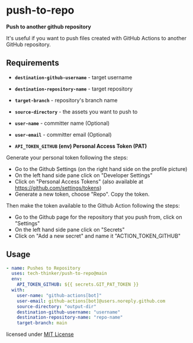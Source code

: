 # push-to-repo

**Push to another github repository**

It's useful if you want to push files created with GitHub Actions to another GitHub repository.

## Requirements

- **`destination-github-username`** - target username
- **`destination-repository-name`** - target repository
- **`target-branch`** - repository's branch name
- **`source-directory`** - the assets you want to push to
- **`user-name`** - committer name (Optional)
- **`user-email`** - committer email (Optional)

- **`API_TOKEN_GITHUB` (env) Personal Access Token (PAT)**

Generate your personal token following the steps:

- Go to the Github Settings (on the right hand side on the profile picture)
- On the left hand side pane click on "Developer Settings"
- Click on "Personal Access Tokens" (also available at https://github.com/settings/tokens)
- Generate a new token, choose "Repo". Copy the token.

Then make the token available to the Github Action following the steps:

- Go to the Github page for the repository that you push from, click on "Settings"
- On the left hand side pane click on "Secrets"
- Click on "Add a new secret" and name it "ACTION_TOKEN_GITHUB"

## Usage

```yml
- name: Pushes to Repository
  uses: tech-thinker/push-to-repo@main
  env:
    API_TOKEN_GITHUB: ${{ secrets.GIT_PAT_TOKEN }}
  with:
    user-name: "github-actions[bot]"
    user-email: github-actions[bot]@users.noreply.github.com
    source-directory: "output-dir"
    destination-github-username: "username"
    destination-repository-name: "repo-name"
    target-branch: main
```

licensed under [MIT License](LICENSE)
